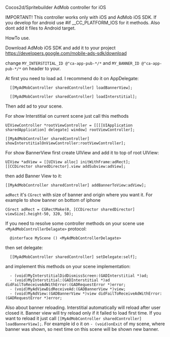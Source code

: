 Cocos2d/Spritebuilder AdMob controller for iOS

IMPORTANT! This controller works only with iOS and AdMob iOS SDK. If you develop for android use #if __CC_PLATFORM_IOS for it methods. Also dont add it files to Android target.

HowTo use.

Download AdMob iOS SDK and add it to your project https://developers.google.com/mobile-ads-sdk/download

change `MY_INTERSTITIAL_ID @"ca-app-pub-*/*` and `MY_BANNER_ID @"ca-app-pub-*/*` on header to your.

At first you need to load ad. I recommend do it on AppDelegate:
```
  [[MyAdMobController sharedController] loadBannerView];
  
  [[MyAdMobController sharedController] loadInterstitial];
```
Then add ad to your scene.

For show Interstitial on current scene just call this methods
```
UIViewController *rootViewController = [[[[UIApplication sharedApplication] delegate] window] rootViewController];

[[MyAdMobController sharedController] showInterstitialOnViewController:rootViewController];
```
For show BannerView first create UIView and add it to top of root UIView:
```
UIView *adView = [[UIView alloc] initWithFrame:adRect]; 
[[CCDirector sharedDirector].view addSubview:adView];
```
then add Banner View to it:
```
[[MyAdMobController sharedController] addBannerToView:adView];
```
`adRect` it's `CGrect` with size of banner and origin where you want it. For example to show banner on bottom of iphone
```
CGrect adRect = CGRectMake(0, [CCDirector sharedDirector] viewSize].height-50, 320, 50);
```

If you need to resolve some controller methods on your scene use `<MyAdMobControllerDelagate>` protocol:
```
  @interface MyScene () <MyAdMobControllerDelagate>
```
then set delegate:
```
  [[MyAdMobController sharedController] setDelegate:self];
```  
and implement this methods on your scene implementation:
```
  - (void)MyInterstitialDidDismissScreen:(GADInterstitial *)ad;
  - (void)MyInterstitial:(GADInterstitial *)ad didFailToReceiveAdWithError:(GADRequestError *)error;
  - (void)MyAdViewDidReceiveAd:(GADBannerView *)view;
  - (void)MyAdView:(GADBannerView *)view didFailToReceiveAdWithError:(GADRequestError *)error;
```
  
Also about banner reloading. Interstitial automatically will reload after user closed it. Banner view will try reload only if it failed to load first time. If you want to reload it just call ```[[MyAdMobController sharedController] loadBannerView];```. For example id o it on ```- (void)onExit``` of my scene, where banner was shown, so next time on this scene will be shown new banner.
